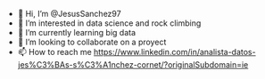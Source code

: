 - 👋 Hi, I’m @JesusSanchez97
- 👀 I’m interested in data science and rock climbing
- 🌱 I’m currently learning big data
- 💞️ I’m looking to collaborate on a proyect
- 📫 How to reach me https://www.linkedin.com/in/analista-datos-jes%C3%BAs-s%C3%A1nchez-cornet/?originalSubdomain=ie

<!---
JesusSanchez97/JesusSanchez97 is a ✨ special ✨ repository because its `README.md` (this file) appears on your GitHub profile.
You can click the Preview link to take a look at your changes.
--->
